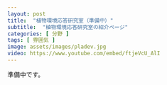 ```yaml
---
layout: post
title:  "植物環境応答研究室（準備中）"
subtitle:  "植物環境応答研究室の紹介ページ"
categories: [ 分野 ]
tags: [ 雰囲気 ]
image: assets/images/pladev.jpg
video: https://www.youtube.com/embed/ftjeVcU_AlI
---
```


準備中です。  
